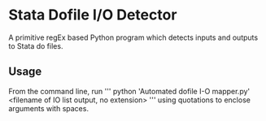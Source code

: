 # Stata Dofile I/O Detector

A primitive regEx based Python program which detects inputs and outputs to Stata do files.

## Usage

From the command line, run 
'''
python 'Automated dofile I-O mapper.py' <directory of dofiles> <directory of IO list output> <filename of IO list output, no extension>
'''
using quotations to enclose arguments with spaces.
